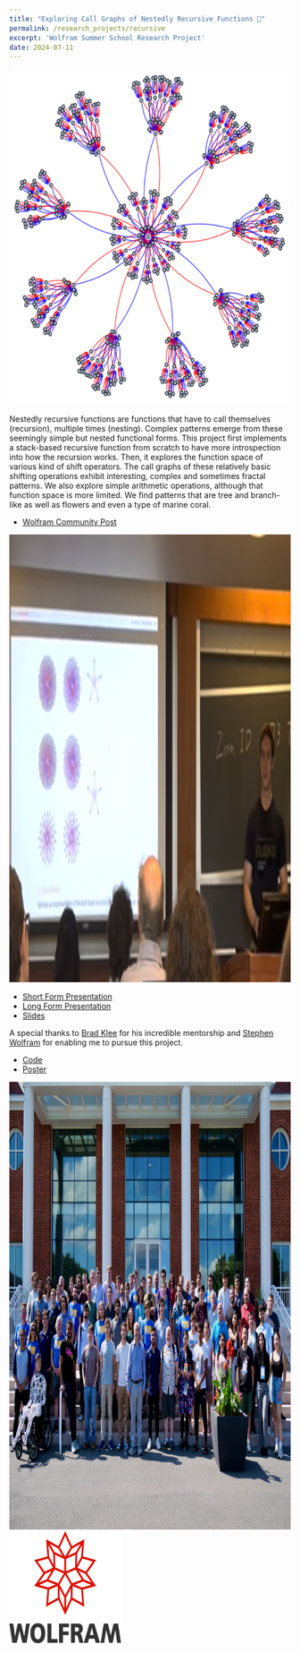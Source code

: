 ```yaml
---
title: "Exploring Call Graphs of Nestedly Recursive Functions 🌼"
permalink: /research_projects/recursive
excerpt: 'Wolfram Summer School Research Project'
date: 2024-07-11
---
```


<center><img src="/images/research_projects/recursive_graph.png" width="600" height="600" /></center>


Nestedly recursive functions are functions that have to call themselves (recursion), multiple times (nesting). Complex patterns emerge from these seemingly simple but nested functional forms. This project first implements a stack-based recursive function from scratch to have more introspection into how the recursion works. Then, it explores the function space of various kind of shift operators. The call graphs of these relatively basic shifting operations exhibit interesting, complex and sometimes fractal patterns. We also explore simple arithmetic operations, although that function space is more limited. We find patterns that are tree and branch-like as well as flowers and even a type of marine coral.

* [Wolfram Community Post](https://community.wolfram.com/groups/-/m/t/3210833)

<center><img src="/images/research_projects/recursive_pic.png" width="800" height="800" /></center>

* [Short Form Presentation](https://drive.google.com/file/d/1IWT8Pia7QiifSho3kbGm909KOz5RRoX_/view?usp=sharing)
* [Long Form Presentation](https://www.youtube.com/live/FN68UYWMgio)
* [Slides](https://drive.google.com/file/d/1gq07CD34wmos3wE_R7BeQJuXvwy1rVoD/view?usp=sharing)

A special thanks to [Brad Klee](https://community.wolfram.com/web/bradklee) for his incredible mentorship and [Stephen Wolfram](https://www.stephenwolfram.com/) for enabling me to pursue this project.

* [Code](https://github.com/thomas0299/nestedly_recursive_function)
* [Poster](https://drive.google.com/file/d/14CkQKpmXjQK2fkoS7bQuaGkFgVG5pqVR/view?usp=sharing)

<center><img src="/images/research_projects/wss_group.jpeg" width="800" height="800" /></center>

<img src="/images/research_projects/wss.png" width="200" height="200" />